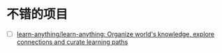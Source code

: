 # 不错的项目

- [ ] [learn-anything/learn-anything: Organize world's knowledge, explore connections and curate learning paths](https://github.com/learn-anything/learn-anything)
